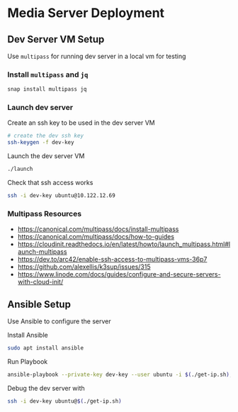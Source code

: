 # Media Server Deployment

## Dev Server VM Setup

Use `multipass` for running dev server in a local vm for testing

### Install `multipass` and `jq`

```bash
snap install multipass jq
```

### Launch dev server

Create an ssh key to be used in the dev server VM

```bash
# create the dev ssh key
ssh-keygen -f dev-key
```

Launch the dev server VM

```bash
./launch
```

Check that ssh access works

```bash
ssh -i dev-key ubuntu@10.122.12.69
```

### Multipass Resources

- https://canonical.com/multipass/docs/install-multipass
- https://canonical.com/multipass/docs/how-to-guides
- https://cloudinit.readthedocs.io/en/latest/howto/launch_multipass.html#launch-multipass
- https://dev.to/arc42/enable-ssh-access-to-multipass-vms-36p7
- https://github.com/alexellis/k3sup/issues/315
- https://www.linode.com/docs/guides/configure-and-secure-servers-with-cloud-init/

## Ansible Setup

Use Ansible to configure the server

Install Ansible

```bash
sudo apt install ansible
```
Run Playbook

```bash
ansible-playbook --private-key dev-key --user ubuntu -i $(./get-ip.sh), playbook.yaml
```

Debug the dev server with

```bash
ssh -i dev-key ubuntu@$(./get-ip.sh)
````
